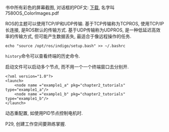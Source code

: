 书中所有彩色的屏幕截图, 对话框的PDF文: [下载](https://www.packtpub.com/sites/default/files/downloads/7580OS_ColorImages.pdf), 名字叫 7580OS\_ColorImages.pdf

ROS的主题可以使用TCP/IP和UDP传输. 基于TCP传输称为TCPROS, 使用TCP/IP长连接, 是ROS默认的传输方式. 基于UDP传输称为UDPROS, 是一种低延迟高效率的传输方式, 但可能产生数据丢失, 最适合于像远程操作的任务.

`echo "source /opt/ros/indigo/setup.bash" >> ~/.bashrc`

`history`命令可以查看终端的历史命令.

启动文件可以启动多个节点, 而不用一个一个终端窗口去分别开.

```
<?xml version="1.0"?>
<launch>
    <node name ="example1_a" pkg="chapter2_tutorials" type="example1_a"/>
    <node name ="example1_b" pkg="chapter2_tutorials" type="example1_b"/>
</launch>
```

动态重配置, 如使用PID节点控制电机时.

P29, 创建工作空间要熟练掌握.

